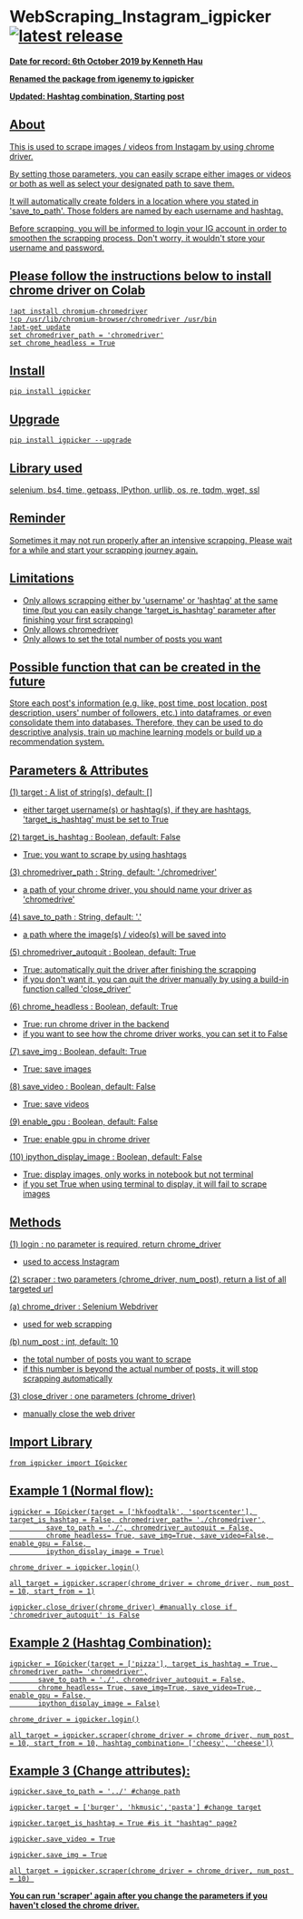 # WebScraping_Instagram_igpicker <a href="https://pypi.org/project/igpicker/"><img src="https://img.shields.io/pypi/v/igpicker.svg" alt="latest release" />
**Date for record: 6th October 2019 by Kenneth Hau**

**Renamed the package from igenemy to igpicker**

**Updated: Hashtag combination, Starting post**
## About
This is used to scrape images / videos from Instagam by using chrome driver.

By setting those parameters, you can easily scrape either images or videos or both as well as select your designated path to save them.

It will automatically create folders in a location where you stated in 'save_to_path'. Those folders are named by each username and hashtag.

Before scrapping, you will be informed to login your IG account in order to smoothen the scrapping process. Don't worry, it wouldn't store your username and password.
## Please follow the instructions below to install chrome driver on Colab
```
!apt install chromium-chromedriver
!cp /usr/lib/chromium-browser/chromedriver /usr/bin
!apt-get update
set chromedriver_path = 'chromedriver'
set chrome_headless = True
```
## Install
```
pip install igpicker
```
## Upgrade
```
pip install igpicker --upgrade
```
## Library used
selenium, bs4, time, getpass, IPython, urllib, os, re, tqdm, wget, ssl
## Reminder
Sometimes it may not run properly after an intensive scrapping. Please wait for a while and start your scrapping journey again.
## Limitations
- Only allows scrapping either by 'username' or 'hashtag' at the same time (but you can easily change 'target_is_hashtag' parameter after finishing your first scrapping)
- Only allows chromedriver
- Only allows to set the total number of posts you want
## Possible function that can be created in the future
Store each post's information (e.g. like, post time, post location, post description, users' number of followers, etc.) into dataframes, or even consolidate them into databases. Therefore, they can be used to do descriptive analysis, train up machine learning models or build up a recommendation system.  
## Parameters & Attributes
(1) target : A list of string(s), default: []
   - either target username(s) or hashtag(s), if they are hashtags, 'target_is_hashtag' must be set to True

(2) target_is_hashtag : Boolean, default: False
   - True: you want to scrape by using hashtags

(3) chromedriver_path : String, default: './chromedriver'
   - a path of your chrome driver, you should name your driver as 'chromedrive'

(4) save_to_path : String, default: '.'
   - a path where the image(s) / video(s) will be saved into

(5) chromedriver_autoquit : Boolean, default: True
   - True: automatically quit the driver after finishing the scrapping
   - if you don't want it, you can quit the driver manually by using a build-in function called 'close_driver'

(6) chrome_headless : Boolean, default: True
   - True: run chrome driver in the backend
   - if you want to see how the chrome driver works, you can set it to False

(7) save_img : Boolean, default: True
   - True: save images

(8) save_video : Boolean, default: False
   - True: save videos      

(9) enable_gpu : Boolean, default: False
   - True: enable gpu in chrome driver

(10) ipython_display_image : Boolean, default: False
   - True: display images, only works in notebook but not terminal
   - if you set True when using terminal to display, it will fail to scrape images
## Methods
(1) login : no parameter is required, return chrome_driver
   - used to access Instagram

(2) scraper : two parameters (chrome_driver, num_post), return a list of all targeted url

(a) chrome_driver : Selenium Webdriver
   - used for web scrapping

(b) num_post : int, default: 10
   - the total number of posts you want to scrape
   - if this number is beyond the actual number of posts, it will stop scrapping automatically

(3) close_driver : one parameters (chrome_driver)
   - manually close the web driver
## Import Library
```
from igpicker import IGpicker
```
## Example 1 (Normal flow):
```
igpicker = IGpicker(target = ['hkfoodtalk', 'sportscenter'], target_is_hashtag = False, chromedriver_path= './chromedriver',
         save_to_path = './', chromedriver_autoquit = False,
         chrome_headless= True, save_img=True, save_video=False, enable_gpu = False, 
         ipython_display_image = True)

chrome_driver = igpicker.login()

all_target = igpicker.scraper(chrome_driver = chrome_driver, num_post = 10, start_from = 1)

igpicker.close_driver(chrome_driver) #manually close if 'chromedriver_autoquit' is False
```
## Example 2 (Hashtag Combination):
```
igpicker = IGpicker(target = ['pizza'], target_is_hashtag = True, chromedriver_path= 'chromedriver',
       save_to_path = './', chromedriver_autoquit = False,
       chrome_headless= True, save_img=True, save_video=True, enable_gpu = False, 
       ipython_display_image = False)

chrome_driver = igpicker.login()

all_target = igpicker.scraper(chrome_driver = chrome_driver, num_post = 10, start_from = 10, hashtag_combination= ['cheesy', 'cheese'])
```
## Example 3 (Change attributes):
```
igpicker.save_to_path = '../' #change path

igpicker.target = ['burger', 'hkmusic','pasta'] #change target

igpicker.target_is_hashtag = True #is it "hashtag" page?

igpicker.save_video = True

igpicker.save_img = True

all_target = igpicker.scraper(chrome_driver = chrome_driver, num_post = 10) 
```
**You can run 'scraper' again after you change the parameters if you haven't closed the chrome driver.**
